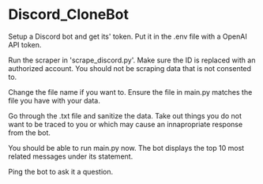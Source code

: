 ﻿# Discord_CloneBot

Setup a Discord bot and get its' token. Put it in the .env file with a OpenAI API token.

Run the scraper in 'scrape_discord.py'. Make sure the ID is replaced with an authorized account. You should not be scraping data that is not consented to.

Change the file name if you want to. Ensure the file in main.py matches the file you have with your data.

Go through the .txt file and sanitize the data. Take out things you do not want to be traced to you or which may cause an innapropriate response from the bot.

You should be able to run main.py now. The bot displays the top 10 most related messages under its statement.

Ping the bot to ask it a question.
